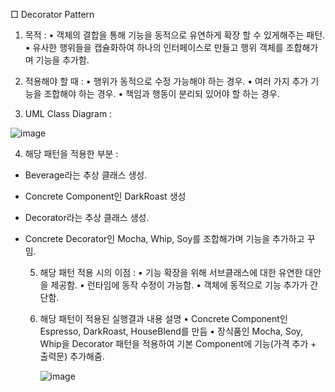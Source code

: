 
□ Decorator Pattern
   1. 목적 : 
	• 객체의 결합을 통해 기능을 동적으로 유연하게 확장 할 수 있게해주는 패턴.
	• 유사한 행위들을 캡슐화하여 하나의 인터페이스로 만들고
	  행위 객체를 조합해가며 기능을 추가함.

   2. 적용해야 할 때 : 
     • 행위가 동적으로 수정 가능해야 하는 경우.
     • 여러 가지 추가 기능을 조합해야 하는 경우.
     • 책임과 행동이 분리되 있어야 할 하는 경우.

   3. UML Class Diagram : 
   
   ![image](https://user-images.githubusercontent.com/93365714/230721215-3561d273-3019-40a9-9dd5-17f03685f371.png)

4. 해당 패턴을 적용한 부분 : 
- Beverage라는 추상 클래스 생성.
- Concrete Component인 DarkRoast 생성
- Decorator라는 추상 클래스 생성.
- Concrete Decorator인 Mocha, Whip, Soy를
  조합해가며 기능을 추가하고 꾸밈.
  
  5. 해당 패턴 적용 시의 이점 :
     • 기능 확장을 위해 서브클래스에 대한 유연한 대안을 제공함.
     • 런타임에 동작 수정이 가능함.
     • 객체에 동적으로 기능 추가가 간단함.

   6. 해당 패턴이 적용된 실행결과 내용 설명
     • Concrete Component인 Espresso, DarkRoast, HouseBlend를 만듬
     • 장식품인 Mocha, Soy, Whip을 Decorator 패턴을 적용하여
       기본 Component에 기능(가격 추가 + 출력문) 추가해줌.
       
       ![image](https://user-images.githubusercontent.com/93365714/230721226-afdb2be5-9512-447f-90a9-d9d7fe8ab8ac.png)

       
